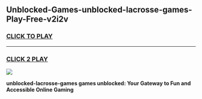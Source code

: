 
## Unblocked-Games-unblocked-lacrosse-games-Play-Free-v2i2v
<h3>
<a href="https://premium76.site?title=unblocked-lacrosse-games&ref=22A">CLICK TO PLAY</a></h3>
<hr>

<h3>
<a href="https://premium76.site?title=unblocked-lacrosse-games&ref=22A">CLICK 2 PLAY</a>
  
</h3>

<a href="https://premium76.site?title=unblocked-lacrosse-games&ref=22A"><img src="https://clearcache.store/games.png"></a>


**unblocked-lacrosse-games games unblocked: Your Gateway to Fun and Accessible Online Gaming**
